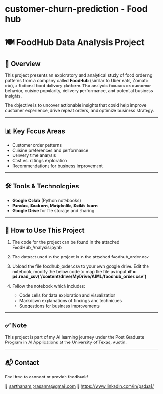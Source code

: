# customer-churn-prediction - Food hub
# 🍽️ FoodHub Data Analysis Project

## 📌 Overview

This project presents an exploratory and analytical study of food ordering patterns from a company called **FoodHub** (similar to Uber eats, Zomato etc), a fictional food delivery platform. The analysis focuses on customer behavior, cuisine popularity, delivery performance, and potential business insights.

The objective is to uncover actionable insights that could help improve customer experience, drive repeat orders, and optimize business strategy.

---

## 📊 Key Focus Areas

- Customer order patterns
- Cuisine preferences and performance
- Delivery time analysis
- Cost vs. ratings exploration
- Recommendations for business improvement

---

## 🛠️ Tools & Technologies

- **Google Colab** (Python notebooks)
- **Pandas**, **Seaborn**, **Matplotlib**, **Scikit-learn**
- **Google Drive** for file storage and sharing

---

## 🔗 How to Use This Project

1. The code for the project can be found in the attached FoodHub_Analysis.ipynb

2. The dataset used in the project is in the attached foodhub_order.csv
   
3. Upload the file foodhub_order.csv to your own google drive.
   Edit the notebook, modify the below code to map the file as input
   **df = pd.read_csv('/content/drive/MyDrive/AIML/foodhub_order.csv')**
   

4. Follow the notebook which includes:
   - Code cells for data exploration and visualization
   - Markdown explanations of findings and techniques
   - Suggestions for business improvements

---

## ✅ Note

This project is part of my AI learning journey under the Post Graduate Program in AI Applications at the University of Texas, Austin. 

---

## 📬 Contact

Feel free to connect or provide feedback!

📧 santhanam.prasanna@gmail.com 
💼 https://www.linkedin.com/in/psdaa1/

